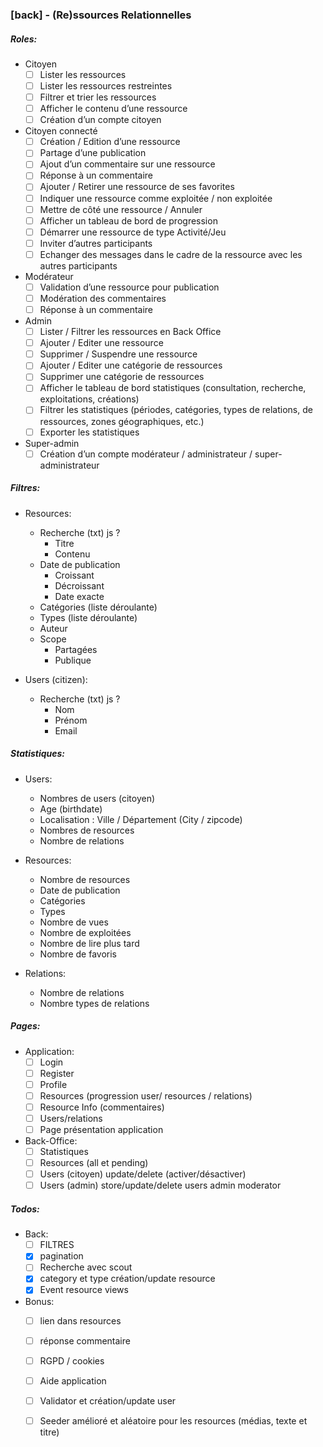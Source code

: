 ### [back] - (Re)ssources Relationnelles

##### Roles:
* Citoyen
    - [ ] Lister les ressources
    - [ ] Lister les ressources restreintes
    - [ ] Filtrer et trier les ressources
    - [ ] Afficher le contenu d’une ressource
    - [ ] Création d’un compte citoyen

* Citoyen connecté
    - [ ] Création / Edition d’une ressource
    - [ ] Partage d’une publication
    - [ ] Ajout d’un commentaire sur une ressource
    - [ ] Réponse à un commentaire
    - [ ] Ajouter / Retirer une ressource de ses favorites
    - [ ] Indiquer une ressource comme exploitée / non exploitée
    - [ ] Mettre de côté une ressource / Annuler
    - [ ] Afficher un tableau de bord de progression
    - [ ] Démarrer une ressource de type Activité/Jeu
    - [ ] Inviter d’autres participants
    - [ ] Echanger des messages dans le cadre de la ressource avec les autres participants

* Modérateur
    - [ ] Validation d’une ressource pour publication
    - [ ] Modération des commentaires
    - [ ] Réponse à un commentaire

* Admin
    - [ ] Lister / Filtrer les ressources en Back Office
    - [ ] Ajouter / Editer une ressource
    - [ ] Supprimer / Suspendre une ressource
    - [ ] Ajouter / Editer une catégorie de ressources
    - [ ] Supprimer une catégorie de ressources
    - [ ] Afficher le tableau de bord statistiques (consultation, recherche, exploitations, créations)
    - [ ] Filtrer les statistiques (périodes, catégories, types de relations, de ressources, zones géographiques, etc.)
    - [ ] Exporter les statistiques

* Super-admin
    - [ ] Création d’un compte modérateur / administrateur / super-administrateur

##### Filtres:
* Resources:
  - Recherche (txt) js ?
      - Titre
      - Contenu
  - Date de publication
      - Croissant
      - Décroissant
      - Date exacte
  - Catégories (liste déroulante)
  - Types (liste déroulante)
  - Auteur
  - Scope
      - Partagées
      - Publique

* Users (citizen):
  - Recherche (txt) js ?
    - Nom
    - Prénom
    - Email

##### Statistiques:
* Users:
  - Nombres de users (citoyen)
  - Age (birthdate)
  - Localisation : Ville / Département (City / zipcode)
  - Nombres de resources
  - Nombre de relations

* Resources:
  - Nombre de resources
  - Date de publication
  - Catégories
  - Types
  - Nombre de vues
  - Nombre de exploitées
  - Nombre de lire plus tard
  - Nombre de favoris

* Relations:
  - Nombre de relations
  - Nombre types de relations

##### Pages:
* Application:
  - [ ] Login
  - [ ] Register
  - [ ] Profile
  - [ ] Resources (progression user/ resources / relations)
  - [ ] Resource Info (commentaires)
  - [ ] Users/relations
  - [ ] Page présentation application
* Back-Office:
  - [ ] Statistiques
  - [ ] Resources (all et pending)
  - [ ] Users (citoyen) update/delete (activer/désactiver)
  - [ ] Users (admin) store/update/delete users admin moderator

##### Todos:
* Back:
  - [ ] FILTRES
  - [x] pagination
  - [ ] Recherche avec scout
  - [x] category et type création/update resource 
  - [x] Event resource views
* Bonus:
  - [ ] lien dans resources
  - [ ] réponse commentaire
  - [ ] RGPD / cookies
  - [ ] Aide application
  - [ ] Validator et création/update user
  - [ ] Seeder amélioré et aléatoire pour les resources (médias, texte et titre)


